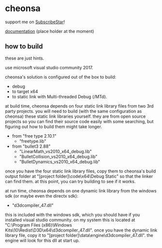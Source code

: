 # cheonsa

support me on [SubscribeStar](https://subscribestar.adult/olaedaria)!

[documentation](https://olaedaria.github.io/cheonsa/) (place holder at the moment)

## how to build

these are just hints.

use microsoft visual studio community 2017.

cheonsa's solution is configured out of the box to build:
* debug
* to target x64
* to static link with Multi-threaded Debug (/MTd).

at build time, cheonsa depends on four static link library files from two 3rd party projects. you will need to build (with the same configuration as cheonsa) these static link libraries yourself. they are from open source projects so you can find their source code easily with some searching, but figuring out how to build them might take longer.

* from "free type 2.10.1"
    * "freetype.lib"
* from "bullet3 2.88"
    * "LinearMath_vs2010_x64_debug.lib"
    * "BulletCollision_vs2010_x64_debug.lib"
    * "BulletDynamics_vs2010_x64_debug.lib"

once you have the four static link library files, copy them to cheonsa's build output folder at "[project folder]\code\x64\Debug Static" so that the linker can find them. at this point, you can try building to see if it works.

at run time, cheonsa depends on one dynamic link library from the windows sdk (or maybe even the directx sdk):

* "d3dcompiler_47.dll"

this is included with the windows sdk, which you should have if you installed visual studio community. on my system this is located at "C:\Program Files (x86)\Windows Kits\10\Redist\D3D\x64\d3dcompiler_47.dll". once you have the dynamic link library file, copy it to "[project folder]\data\engine\d3dcompiler_47.dll". the engine will look for this dll at start up.
